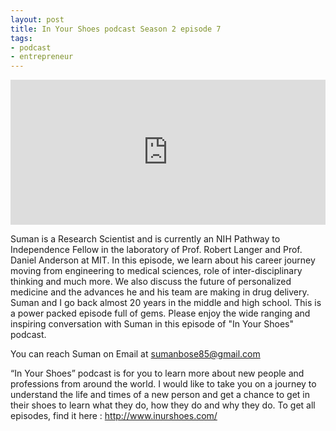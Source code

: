 ```yaml
---
layout: post
title: In Your Shoes podcast Season 2 episode 7
tags:
- podcast
- entrepreneur
---
```


<iframe src="https://open.spotify.com/embed-podcast/episode/2Rv7aM4Dj7kuAjfOnyMHGo" width="100%" height="232" frameborder="0" allowtransparency="true" allow="encrypted-media"></iframe>

Suman is a Research Scientist and is currently an NIH Pathway to Independence Fellow in the laboratory of Prof. Robert Langer and Prof. Daniel Anderson at MIT. In this episode, we learn about his career journey moving from engineering to medical sciences, role of inter-disciplinary thinking and much more. We also discuss the future of personalized medicine and the advances he and his team are making in drug delivery. Suman and I go back almost 20 years in the middle and high school. This is a power packed episode full of gems. Please enjoy the wide ranging and inspiring conversation with Suman in this episode of "In Your Shoes" podcast.

You can reach Suman on Email at sumanbose85@gmail.com


“In Your Shoes” podcast is for you to learn more about new people and professions from around the world. I would like to take you on a journey to understand the life and times of a new person and get a chance to get in their shoes to learn what they do, how they do and why they do.  To get all episodes, find it here : http://www.inurshoes.com/
